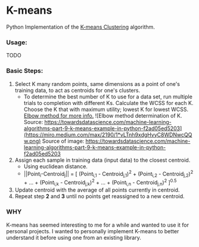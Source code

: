 # K-means
Python Implementation of the [K-means Clustering](https://en.wikipedia.org/wiki/K-means_clustering) algorithm.

### Usage:

TODO

### Basic Steps:

1.  Select K many random points, same dimensions as a point of one's training data, to act as centroids for one's clusters.
    * To determine the best number of K to use for a data set, run multiple trials to completion with different Ks. Calculate the WCSS for each K. Choose the K that with maximum utility; lowest K for lowest WCSS. [Elbow method for more info.](https://en.wikipedia.org/wiki/Determining_the_number_of_clusters_in_a_data_set#The_elbow_method) ![Elbow method determination of K. Source: https://towardsdatascience.com/machine-learning-algorithms-part-9-k-means-example-in-python-f2ad05ed5203](https://miro.medium.com/max/2190/1*vLTnh9xdgHvyC8WDNwcQQw.png)
    Source of image: https://towardsdatascience.com/machine-learning-algorithms-part-9-k-means-example-in-python-f2ad05ed5203
2.  Assign each sample in training data (input data) to the closest centroid.
    * Using euclidean distance. 
    * ||Point<sub>i</sub>-Centroid<sub>j</sub>|| = [ (Point<sub>i,1</sub> - Centroid<sub>j,1</sub>)<sup>2</sup> + (Point<sub>i,2</sub> - Centroid<sub>j,2</sub>)<sup>2</sup> + ... + (Point<sub>i,k</sub> - Centroid<sub>j,k</sub>)<sup>2</sup> + ... + (Point<sub>i,n</sub> - Centroid<sub>j,n</sub>)<sup>2</sup> ]<sup>0.5</sup>
3.  Update centroid with the average of all points currently in centroid.
4.  Repeat step **2** and **3** until no points get reassigned to a new centroid.

### WHY
K-means has seemed interesting to me for a while and wanted to use it for personal projects. I wanted to personally implement K-means to better understand it before using one from an existing library.
